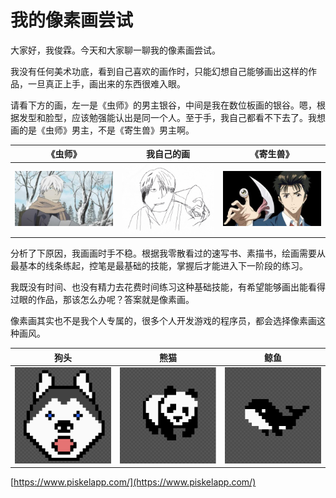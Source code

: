 # 我的像素画尝试

大家好，我俊霖。今天和大家聊一聊我的像素画尝试。

我没有任何美术功底，看到自己喜欢的画作时，只能幻想自己能够画出这样的作品，一旦真正上手，画出来的东西很难入眼。

请看下方的画，左一是《虫师》的男主银谷，中间是我在数位板画的银谷。嗯，根据发型和脸型，应该勉强能认出是同一个人。至于手，我自己都看不下去了。我想画的是《虫师》男主，不是《寄生兽》男主啊。

| 《虫师》 | 我自己的画 | 《寄生兽》 |
| -- | -- | -- |
| ![](./img/mushishi.jpg) | ![](./img/my-mushishi.png) | ![](./img/kiseijuu.jpg)  |

分析了下原因，我画画时手不稳。根据我零散看过的速写书、素描书，绘画需要从最基本的线条练起，控笔是最基础的技能，掌握后才能进入下一阶段的练习。

我既没有时间、也没有精力去花费时间练习这种基础技能，有希望能够画出能看得过眼的作品，那该怎么办呢？答案就是像素画。

像素画其实也不是我个人专属的，很多个人开发游戏的程序员，都会选择像素画这种画风。

| 狗头 | 熊猫 | 鲸鱼 |
| -- | -- | -- |
| ![](./img/dog.png) | ![](./img/panda.png) | ![](./img/whale.png) |

[https://www.piskelapp.com/](https://www.piskelapp.com/)
